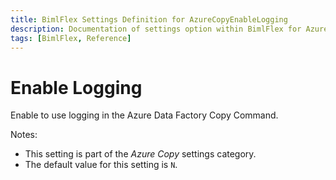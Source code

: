 ```yaml
---
title: BimlFlex Settings Definition for AzureCopyEnableLogging
description: Documentation of settings option within BimlFlex for AzureCopyEnableLogging
tags: [BimlFlex, Reference]
---
```


# Enable Logging

Enable to use logging in the Azure Data Factory Copy Command.

Notes:

* This setting is part of the *Azure Copy* settings category.
* The default value for this setting is `N`.
